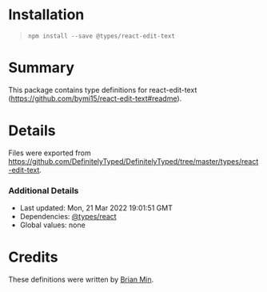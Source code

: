 # Installation
> `npm install --save @types/react-edit-text`

# Summary
This package contains type definitions for react-edit-text (https://github.com/bymi15/react-edit-text#readme).

# Details
Files were exported from https://github.com/DefinitelyTyped/DefinitelyTyped/tree/master/types/react-edit-text.

### Additional Details
 * Last updated: Mon, 21 Mar 2022 19:01:51 GMT
 * Dependencies: [@types/react](https://npmjs.com/package/@types/react)
 * Global values: none

# Credits
These definitions were written by [Brian Min](https://github.com/bymi15).
